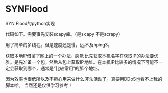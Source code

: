 # SYNFlood
SYN Flood的python实现

代码如下。需要事先安装scapy库。（是scapy 不是scrapy）

用了简单的多线程。但是速度还是慢，远不及hping3。

获取本地IP借鉴了网上的一个办法，感觉比先获取本机名字在获取IP的办法要优雅。是先准备一个包，然后从包上获取IP地址。在本机IP比较多的情况下可能不一定会获取到哪个，通常是“比较常用”的那个地址。

因为效率也很低所以及不担心用来做什么非法活动了。真要用DDoS也看不上我的脚本哈。
当然还是仅供学习参考！
